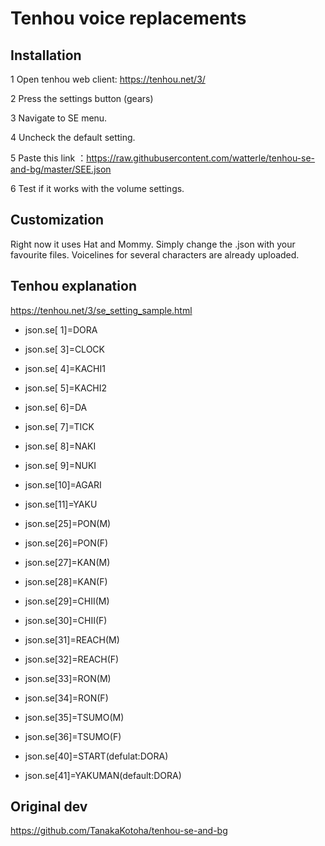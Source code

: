 # Tenhou voice replacements

## Installation

1   Open tenhou web client: https://tenhou.net/3/

2   Press the settings button (gears)

3   Navigate to SE menu.

4   Uncheck the default setting.

5   Paste this link ：https://raw.githubusercontent.com/watterle/tenhou-se-and-bg/master/SEE.json

6   Test if it works with the volume settings.


## Customization

Right now it uses Hat and Mommy. Simply change the .json with your favourite files. Voicelines for several characters are already uploaded.

## Tenhou explanation

https://tenhou.net/3/se_setting_sample.html
- json.se[ 1]=DORA
- json.se[ 3]=CLOCK
- json.se[ 4]=KACHI1
- json.se[ 5]=KACHI2
- json.se[ 6]=DA
- json.se[ 7]=TICK
- json.se[ 8]=NAKI
- json.se[ 9]=NUKI
- json.se[10]=AGARI
- json.se[11]=YAKU

- json.se[25]=PON(M)
- json.se[26]=PON(F)
- json.se[27]=KAN(M)
- json.se[28]=KAN(F)
- json.se[29]=CHII(M)
- json.se[30]=CHII(F)
- json.se[31]=REACH(M)
- json.se[32]=REACH(F)
- json.se[33]=RON(M)
- json.se[34]=RON(F)
- json.se[35]=TSUMO(M)
- json.se[36]=TSUMO(F)

- json.se[40]=START(defulat:DORA)
- json.se[41]=YAKUMAN(default:DORA)


## Original dev
https://github.com/TanakaKotoha/tenhou-se-and-bg
